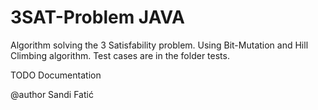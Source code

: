 3SAT-Problem JAVA
============

Algorithm solving the 3 Satisfability problem. Using Bit-Mutation and Hill Climbing algorithm. Test cases are in the folder tests.

TODO Documentation

@author Sandi Fatić
